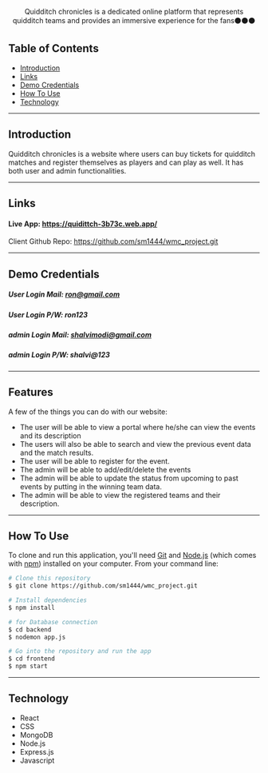 <p align="center">
  Quidditch chronicles is a dedicated online platform that represents quidditch teams and provides an immersive experience for the fans⚫⚫⚫
</p>




## Table of Contents

- [Introduction](#introduction)
- [Links](#links)
- [Demo Credentials](#demo-credentials)
- [How To Use](#how-to-use)
- [Technology](#technology)

<hr>

## Introduction

Quidditch chronicles is a website where users can buy tickets for quidditch matches and register themselves as players and can play as well. It has both user and admin functionalities.
<hr>

## Links

#### Live App: https://quidittch-3b73c.web.app/

Client Github Repo: https://github.com/sm1444/wmc_project.git
<hr>

## Demo Credentials

##### User Login Mail: ron@gmail.com
##### User Login P/W: ron123

##### admin Login Mail: shalvimodi@gmail.com
##### admin Login P/W: shalvi@123


<hr>


## Features

A few of the things you can do with our website:

* The user will be able to view a portal where he/she can view the events and its description
* The users will also be able to search and view the previous event data and the match results.
* The user will be able to register for the event.
* The admin will be able to add/edit/delete the events
* The admin will be able to update the status from upcoming to past events by putting in the winning team data.
* The admin will be able to view the registered teams and their description.


<hr>


## How To Use

To clone and run this application, you'll need [Git](https://git-scm.com) and [Node.js](https://nodejs.org/en/download/) (which comes with [npm](http://npmjs.com)) installed on your computer. From your command line:

```bash
# Clone this repository
$ git clone https://github.com/sm1444/wmc_project.git

# Install dependencies
$ npm install

# for Database connection
$ cd backend
$ nodemon app.js

# Go into the repository and run the app
$ cd frontend
$ npm start

```
<hr>


## Technology

- React
- CSS
- MongoDB
- Node.js
- Express.js
- Javascript
